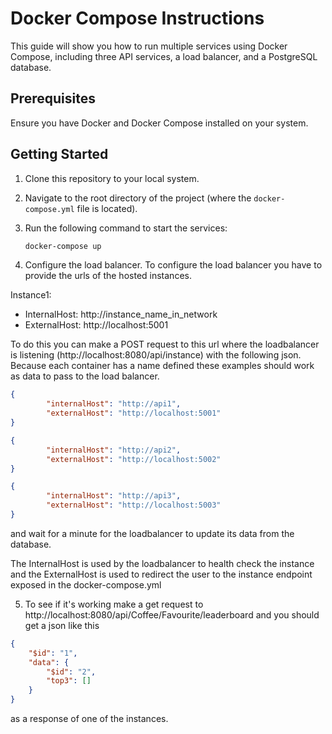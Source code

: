 # Docker Compose Instructions

This guide will show you how to run multiple services using Docker Compose, including three API services, a load balancer, and a PostgreSQL database.

## Prerequisites

Ensure you have Docker and Docker Compose installed on your system. 

## Getting Started

1. Clone this repository to your local system.

2. Navigate to the root directory of the project (where the `docker-compose.yml` file is located).

3. Run the following command to start the services:

   ```bash
   docker-compose up

4. Configure the load balancer. To configure the load balancer you have to provide the urls of the hosted instances.

Instance1:
- InternalHost: http://instance_name_in_network
- ExternalHost: http://localhost:5001

To do this you can make a POST request to this url where the loadbalancer is listening (http://localhost:8080/api/instance) with the following json. Because each container has a name defined these examples should work as data to pass to the load balancer.

```json
{
        "internalHost": "http://api1",
        "externalHost": "http://localhost:5001"
}

{
        "internalHost": "http://api2",
        "externalHost": "http://localhost:5002"
}

{
        "internalHost": "http://api3",
        "externalHost": "http://localhost:5003"
}
```

and wait for a minute for the loadbalancer to update its data from the database.

The InternalHost is used by the loadbalancer to health check the instance and the ExternalHost is used to redirect the user to the instance endpoint exposed in the docker-compose.yml

5. To see if it's working make a get request to http://localhost:8080/api/Coffee/Favourite/leaderboard and you should get a json like this

```json
{
    "$id": "1",
    "data": {
        "$id": "2",
        "top3": []
    }
}
```
as a response of one of the instances.